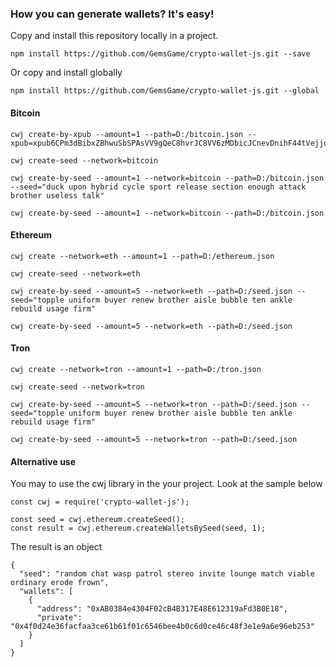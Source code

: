 ### How you can generate wallets? It's easy!
Copy and install this repository locally in a project.
```
npm install https://github.com/GemsGame/crypto-wallet-js.git --save
```

Or copy and install globally

```
npm install https://github.com/GemsGame/crypto-wallet-js.git --global
```
#### Bitcoin

```
cwj create-by-xpub --amount=1 --path=D:/bitcoin.json --xpub=xpub6CPm3dBibxZBhwuSbSPAsVV9gQeC8hvrJC8VV6zMDbicJCnevDnihF44tVejjqAzXNzFkWZN4B9jup6aGz5GJyJFVxoqTrJ1eZaSLQLuWuX

cwj create-seed --network=bitcoin

cwj create-by-seed --amount=1 --network=bitcoin --path=D:/bitcoin.json --seed="duck upon hybrid cycle sport release section enough attack brother useless talk"

cwj create-by-seed --amount=1 --network=bitcoin --path=D:/bitcoin.json
```

#### Ethereum

```
cwj create --network=eth --amount=1 --path=D:/ethereum.json

cwj create-seed --network=eth

cwj create-by-seed --amount=5 --network=eth --path=D:/seed.json --seed="topple uniform buyer renew brother aisle bubble ten ankle rebuild usage firm"

cwj create-by-seed --amount=5 --network=eth --path=D:/seed.json

```

#### Tron
```
cwj create --network=tron --amount=1 --path=D:/tron.json

cwj create-seed --network=tron

cwj create-by-seed --amount=5 --network=tron --path=D:/seed.json --seed="topple uniform buyer renew brother aisle bubble ten ankle rebuild usage firm"

cwj create-by-seed --amount=5 --network=tron --path=D:/seed.json

```


#### Alternative use
You may to use the cwj library in the your project.
Look at the sample below 

```
const cwj = require('crypto-wallet-js');

const seed = cwj.ethereum.createSeed();
const result = cwj.ethereum.createWalletsBySeed(seed, 1);

```

The result is an object

```
{
  "seed": "random chat wasp patrol stereo invite lounge match viable ordinary erode frown",
  "wallets": [
    {
      "address": "0xAB0384e4304F02cB4B317E48E612319aFd3B0E18",
      "private": "0x4f0d24e36facfaa3ce61b61f01c6546bee4b0c6d0ce46c48f3e1e9a6e96eb253"
    }
  ]
}

```